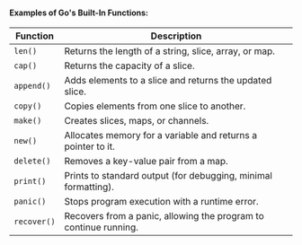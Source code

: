 #### Examples of Go's Built-In Functions:

|**Function**|**Description**|
|---|---|
|`len()`|Returns the length of a string, slice, array, or map.|
|`cap()`|Returns the capacity of a slice.|
|`append()`|Adds elements to a slice and returns the updated slice.|
|`copy()`|Copies elements from one slice to another.|
|`make()`|Creates slices, maps, or channels.|
|`new()`|Allocates memory for a variable and returns a pointer to it.|
|`delete()`|Removes a key-value pair from a map.|
|`print()`|Prints to standard output (for debugging, minimal formatting).|
|`panic()`|Stops program execution with a runtime error.|
|`recover()`|Recovers from a panic, allowing the program to continue running.|
